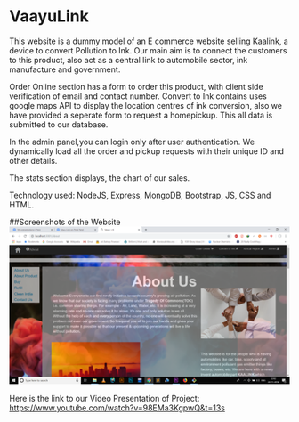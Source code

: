 # VaayuLink

This website is a dummy model of an E commerce website selling Kaalink, a device to convert Pollution to Ink. 
Our main aim is to connect the customers to this product, also act as a central link to automobile sector, ink manufacture and government.

Order Online section has a form to order this product, with client side verification of email and contact number.
Convert to Ink contains uses google maps API to display the location centres of ink conversion, also we have provided a seperate form to request a homepickup. This all data is submitted to our database. 

In the admin panel,you can login only after user authentication.  We dynamically load all the order and pickup requests with their unique ID and other details.

The stats section displays, the chart of our sales.

Technology used: NodeJS, Express, MongoDB, Bootstrap, JS, CSS and HTML.

##Screenshots of the Website
![Alt text](/screenshots/1.png?raw=true "Optional Title")

Here is the link to our Video Presentation of Project: https://www.youtube.com/watch?v=98EMa3KgpwQ&t=13s
